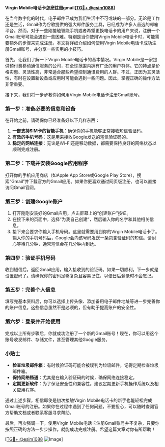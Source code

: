 **Virgin Mobile电话卡怎麽註冊gmail[[TG💪+ @esim1088](https://t.me/s/esim1088)]**

在当今数字化的时代，电子邮件已成为我们生活中不可或缺的一部分。无论是工作还是生活，Gmail作为谷歌提供的强大邮件服务工具，已经成为许多人首选的邮箱平台。然而，对于一些刚接触智能手机或者希望更换电话卡的用户来说，注册一个Gmail账号可能会遇到一些困难。特别是当你使用Virgin Mobile电话卡时，可能需要额外的步骤来完成注册。本文将详细介绍如何使用Virgin Mobile电话卡成功注册Gmail账号，并分享一些实用的小技巧。

首先，让我们了解一下Virgin Mobile电话卡的基本情况。Virgin Mobile是一家提供预付费移动通信服务的公司，在全球范围内拥有广泛的用户群体。它的特点是价格实惠、灵活性高，非常适合那些希望控制通讯费用的人群。不过，正因为其灵活性，有时在设置新设备或应用时可能会遇到一些问题。因此，掌握正确的操作方法非常重要。

接下来，我们将一步步教你如何用Virgin Mobile电话卡注册Gmail账号。

### 第一步：准备必要的信息和设备

在开始之前，请确保你已经准备好以下几样东西：
1. **一部支持SIM卡的智能手机**：确保你的手机能够正常接收短信验证码。
2. **有效的手机号码**：这是用来接收Google发送的短信验证码的。
3. **稳定的网络连接**：无论是Wi-Fi还是移动数据，都需要保持良好的网络状态以顺利完成注册。

### 第二步：下载并安装Google应用程序

打开你的手机应用商店（如Apple App Store或Google Play Store），搜索“Gmail”并下载官方的Gmail应用。如果你更喜欢通过网页版注册，也可以直接访问Gmail官网。

### 第三步：创建Google账户

1. 打开刚刚安装好的Gmail应用，点击屏幕上的“创建账户”按钮。
2. 在接下来的页面中，选择“为我自己创建”，然后输入你的名字和其他相关信息。
3. 接下来会要求你输入手机号码。这里就需要用到你的Virgin Mobile电话卡了。输入你的手机号码后，Google会向该号码发送一条包含验证码的短信。请耐心等待几分钟，通常短信会在几分钟内到达。

### 第四步：验证手机号码

收到短信后，返回Gmail应用，输入接收到的验证码。如果一切顺利，下一步就是设置密码了。请确保你的密码足够复杂且容易记住，以便日后登录时不会忘记。

### 第五步：完善个人信息

填写完基本资料后，你可以选择上传头像、添加备用电子邮件地址等进一步完善你的账户信息。这些信息虽然不是必须的，但有助于提高账户的安全性。

### 第六步：登录并开始使用

完成以上所有步骤后，你就成功注册了一个新的Gmail账号！现在，你可以用这个账号收发邮件、存储文件，甚至管理其他Google服务。

### 小贴士

- **检查垃圾邮件箱**：有时候验证码可能会被误判为垃圾邮件，记得定期检查垃圾邮件箱。
- **保持网络畅通**：尤其是在输入验证码的时候，确保网络连接稳定。
- **定期更新软件**：为了保证安全性和兼容性，建议定期更新手机操作系统以及相关应用程序。

通过上述步骤，相信即使是初次接触Virgin Mobile电话卡的新手也能轻松完成Gmail账号的注册。如果你在过程中遇到了任何问题，不要担心，可以随时查阅官方帮助文档或者联系客服寻求帮助。

最后，再次强调一下，使用Virgin Mobile电话卡注册Gmail账号并不复杂，只要你按照正确的方法一步步操作，就能成功完成注册。希望这篇文章对你有所帮助！

[[TG💪+ @esim1088](https://t.me/s/esim1088) ![Image](https://i.postimg.cc/4NQfJmqS/Snipaste-2025-05-13-00-14-12.png)]